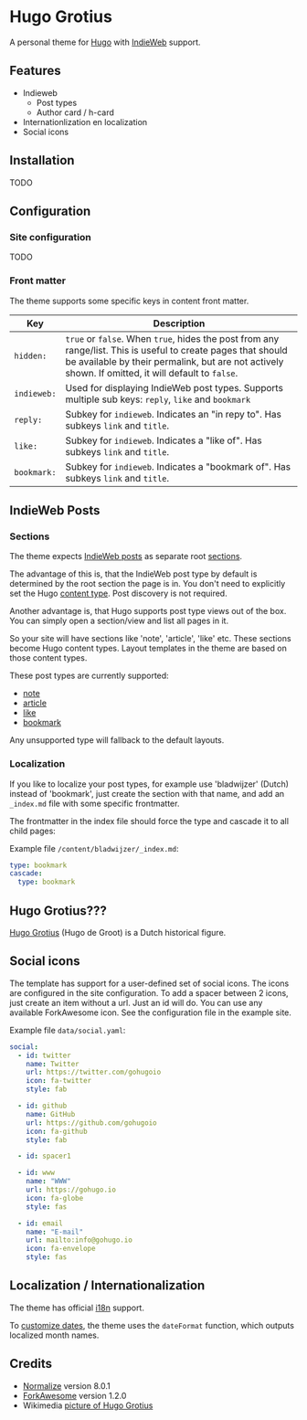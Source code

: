 # Hugo Grotius

A personal theme for [Hugo][gohugo] with [IndieWeb][indieweb] support.

<!-- START doctoc generated TOC please keep comment here to allow auto update -->
<!-- END doctoc generated TOC please keep comment here to allow auto update -->

## Features

- Indieweb
  - Post types
  - Author card / h-card
- Internationlization en localization
- Social icons

## Installation

TODO

## Configuration

### Site configuration

TODO

### Front matter

The theme supports some specific keys in content front matter.

Key | Description
--- | ---
`hidden:` | `true` or `false`. When `true`, hides the post from any range/list. This is useful to create pages that should be available by their permalink, but are not actively shown. If omitted, it will default to `false`.
`indieweb:` | Used for displaying IndieWeb post types. Supports multiple sub keys: `reply`, `like` and `bookmark`
`reply:` | Subkey for `indieweb`. Indicates an "in repy to". Has subkeys `link` and `title`.
`like:` | Subkey for `indieweb`. Indicates a "like of". Has subkeys `link` and `title`.
`bookmark:` | Subkey for `indieweb`. Indicates a "bookmark of". Has subkeys `link` and `title`.

## IndieWeb Posts

### Sections

The theme expects [IndieWeb posts](https://indieweb.org/posts) as separate root [sections][hugo-sections].

The advantage of this is, that the IndieWeb post type by default is determined by the root section the page is in. You don't need to explicitly set the Hugo [content type][hugo-content-type]. Post discovery is not required.

Another advantage is, that Hugo supports post type views out of the box. You can simply open a section/view and list all pages in it.

So your site will have sections like 'note', 'article', 'like' etc. These sections become Hugo content types. Layout templates in the theme are based on those content types.

These post types are currently supported:

- [note][iw-note]
- [article][iw-article]
- [like][iw-like]
- [bookmark][iw-bookmark]

Any unsupported type will fallback to the default layouts.

### Localization

If you like to localize your post types, for example use 'bladwijzer' (Dutch) instead of 'bookmark', just create the section with that name, and add an `_index.md` file with some specific frontmatter.

The frontmatter in the index file should force the type and cascade it to all child pages:

Example file `/content/bladwijzer/_index.md`:

```yaml
type: bookmark
cascade:
  type: bookmark
```

## Hugo Grotius???

[Hugo Grotius](https://en.wikipedia.org/wiki/Hugo_Grotius) (Hugo de Groot) is a Dutch historical figure.

## Social icons

The template has support for a user-defined set of social icons.
The icons are configured in the site configuration.
To add a spacer between 2 icons, just create an item without a url. Just an id will do.
You can use any available ForkAwesome icon.
See the configuration file in the example site.

Example file `data/social.yaml`:

```yaml
social:
  - id: twitter
    name: Twitter
    url: https://twitter.com/gohugoio
    icon: fa-twitter
    style: fab

  - id: github
    name: GitHub
    url: https://github.com/gohugoio
    icon: fa-github
    style: fab

  - id: spacer1

  - id: www
    name: "WWW"
    url: https://gohugo.io
    icon: fa-globe
    style: fas

  - id: email
    name: "E-mail"
    url: mailto:info@gohugo.io
    icon: fa-envelope
    style: fas
```

## Localization / Internationalization

The theme has official [i18n](https://gohugo.io/functions/i18n/) support.

To [customize dates](https://gohugo.io/content-management/multilingual/#customize-dates), the theme uses the `dateFormat` function, which outputs localized month names.

## Credits

- [Normalize](https://necolas.github.io/normalize.css/) version 8.0.1
- [ForkAwesome](https://forkaweso.me/) version 1.2.0
- Wikimedia [picture of Hugo Grotius](https://commons.wikimedia.org/wiki/File:Michiel_Jansz_van_Mierevelt_-_Hugo_Grotius.jpg)

[gohugo]: https://gohugo.io/
[indieweb]: https://indieweb.org/
[hugo-sections]: https://gohugo.io/content-management/sections/
[hugo-content-type]: https://gohugo.io/content-management/types/
[iw-note]: https://indieweb.org/note
[iw-article]: https://indieweb.org/article
[iw-like]: https://indieweb.org/like
[iw-bookmark]: https://indieweb.org/nbookmark
